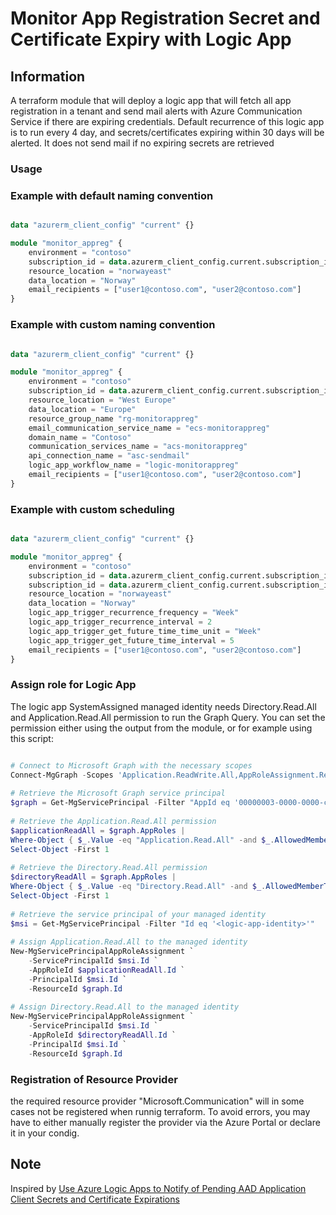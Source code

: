 # Monitor App Registration Secret and Certificate Expiry with Logic App  

## Information  

A terraform module that will deploy a logic app that will fetch all app registration in a tenant and send mail alerts with Azure Communication Service if there are expiring credentials. Default recurrence of this logic app is to run every 4 day, and secrets/certificates expiring within 30 days will be alerted. It does not send mail if no expiring secrets are retrieved

### Usage

### Example with default naming convention  

```terraform

data "azurerm_client_config" "current" {}

module "monitor_appreg" {
    environment = "contoso"
    subscription_id = data.azurerm_client_config.current.subscription_id
    resource_location = "norwayeast"
    data_location = "Norway"
    email_recipients = ["user1@contoso.com", "user2@contoso.com"]
}
```

### Example with custom naming convention

```terraform

data "azurerm_client_config" "current" {}

module "monitor_appreg" {
    environment = "contoso"
    subscription_id = data.azurerm_client_config.current.subscription_id
    resource_location = "West Europe"
    data_location = "Europe"
    resource_group_name "rg-monitorappreg"
    email_communication_service_name = "ecs-monitorappreg"
    domain_name = "Contoso"
    communication_services_name = "acs-monitorappreg"
    api_connection_name = "asc-sendmail"
    logic_app_workflow_name = "logic-monitorappreg"
    email_recipients = ["user1@contoso.com", "user2@contoso.com"]
}
```

### Example with custom scheduling

```terraform

data "azurerm_client_config" "current" {}

module "monitor_appreg" {
    environment = "contoso"
    subscription_id = data.azurerm_client_config.current.subscription_id
    subscription_id = data.azurerm_client_config.current.subscription_id
    resource_location = "norwayeast"
    data_location = "Norway"
    logic_app_trigger_recurrence_frequency = "Week"
    logic_app_trigger_recurrence_interval = 2
    logic_app_trigger_get_future_time_time_unit = "Week"
    logic_app_trigger_get_future_time_interval = 5
    email_recipients = ["user1@contoso.com", "user2@contoso.com"]
}
```

### Assign role for Logic App

The logic app SystemAssigned managed identity needs Directory.Read.All and Application.Read.All permission to run the Graph Query. You can set the permission either using the output from the module, or for example using this script:

```powershell

# Connect to Microsoft Graph with the necessary scopes
Connect-MgGraph -Scopes 'Application.ReadWrite.All,AppRoleAssignment.ReadWrite.All'
 
# Retrieve the Microsoft Graph service principal
$graph = Get-MgServicePrincipal -Filter "AppId eq '00000003-0000-0000-c000-000000000000'"
 
# Retrieve the Application.Read.All permission
$applicationReadAll = $graph.AppRoles |
Where-Object { $_.Value -eq "Application.Read.All" -and $_.AllowedMemberTypes -contains "Application" } |
Select-Object -First 1
 
# Retrieve the Directory.Read.All permission
$directoryReadAll = $graph.AppRoles |
Where-Object { $_.Value -eq "Directory.Read.All" -and $_.AllowedMemberTypes -contains "Application" } |
Select-Object -First 1
 
# Retrieve the service principal of your managed identity
$msi = Get-MgServicePrincipal -Filter "Id eq '<logic-app-identity>'"
 
# Assign Application.Read.All to the managed identity
New-MgServicePrincipalAppRoleAssignment `
    -ServicePrincipalId $msi.Id `
    -AppRoleId $applicationReadAll.Id `
    -PrincipalId $msi.Id `
    -ResourceId $graph.Id
 
# Assign Directory.Read.All to the managed identity
New-MgServicePrincipalAppRoleAssignment `
    -ServicePrincipalId $msi.Id `
    -AppRoleId $directoryReadAll.Id `
    -PrincipalId $msi.Id `
    -ResourceId $graph.Id

```


### Registration of Resource Provider

the required resource provider "Microsoft.Communication" will in some cases not be registered when runnig terraform. To avoid errors, you may have to either manually register the provider via the Azure Portal or declare it in your condig.  

## Note

Inspired by [Use Azure Logic Apps to Notify of Pending AAD Application Client Secrets and Certificate Expirations](https://techcommunity.microsoft.com/t5/core-infrastructure-and-security/use-azure-logic-apps-to-notify-of-pending-aad-application-client/ba-p/3014603)  
